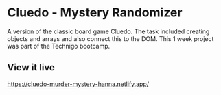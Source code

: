 # Cluedo - Mystery Randomizer

A version of the classic board game Cluedo.  The task included creating objects and arrays and also connect this to the DOM.
This 1 week project was part of the Technigo bootcamp.

## View it live
https://cluedo-murder-mystery-hanna.netlify.app/


